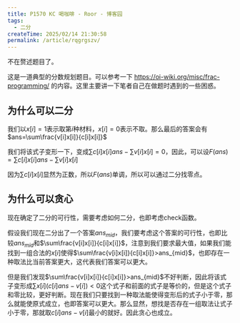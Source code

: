```yaml
---
title: P1570 KC 喝咖啡 - Roor - 博客园
tags:
  - 二分
createTime: 2025/02/14 21:30:58
permalink: /article/rqgrgszv/
---
```

不在赘述题目了。

这是一道典型的分数规划题目。可以参考一下 https://oi-wiki.org/misc/frac-programming/
的内容。这里主要讲一下笔者自己在做题时遇到的一些困惑。

##  为什么可以二分

我们以$x[i]=1$表示取第$i$种材料，$x[i]=0$表示不取。那么最后的答案会有$ans=\sum\frac{v[i]x[i]}{c[i]x[i]}$

我们将该式子变形一下，变成$\sum c[i]x[i]ans-\sum v[i]x[i]=0$，因此，可以设$F(ans)=\sum
c[i]x[i]ans-\sum v[i]x[i]$

因为$\sum c[i]x[i]$显然为正数，所以$F(ans)$单调，所以可以通过二分找零点。

## 为什么可以贪心

现在确定了二分的可行性，需要考虑如何二分，也即考虑check函数。

假设我们现在二分出了一个答案$ans_{mid}$，我们要考虑这个答案的可行性，也即比较$ans_{mid}$和$\sum\frac{v[i]x[i]}{c[i]x[i]}$，注意到我们要求最大值，如果我们能找到一组合法的$x[i]$使得$\sum\frac{v[i]x[i]}{c[i]x[i]}>ans_{mid}$，也即存在一种取法比当前答案更大，这代表我们答案可以更大。

但是我们发现$\sum\frac{v[i]x[i]}{c[i]x[i]}>ans_{mid}$不好判断，因此将该式子变形成$\sum
x[i](c[i]ans-v[i])<0$这个式子和前面的式子是等价的，但是这个式子和零比较，更好判断。现在我们只要找到一种取法能使得变形后的式子小于零，那么就能使原式成立，也即答案可以更大。那么显然，想找是否存在一组取法让式子小于零，那就取$c[i]ans-v[i]$最小的就好。因此贪心也成立。


